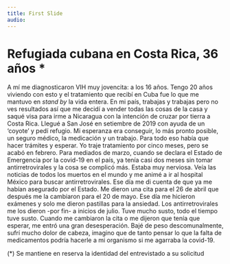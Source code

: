 ```yaml
---
title: First Slide
audio: 
---
```


# Refugiada cubana en Costa Rica, 36 años *
A mí me diagnosticaron VIH muy jovencita: a los 16 años. Tengo 20 años viviendo con esto y el tratamiento que recibí en Cuba fue lo que me mantuvo en *stand by* la vida entera. En mi país, trabajas y trabajas pero no ves resultados así que me decidí a vender todas las cosas de la casa y saqué visa para irme a Nicaragua con la intención de cruzar por tierra a Costa Rica.
Llegué a San José en setiembre de 2019 con ayuda de un ‘coyote’ y pedí refugio. Mi esperanza era conseguir, lo más pronto posible, un seguro médico, la medicación y un trabajo. Para todo eso había que hacer trámites y esperar. Yo traje tratamiento por cinco meses, pero se acabó en febrero. Para mediados de marzo, cuando se declara el Estado de Emergencia por la covid-19 en el país, ya tenía casi dos meses sin tomar antirretrovirales y la cosa se complicó más. Estaba muy nerviosa. Veía las noticias de todos los muertos en el mundo y me animé a ir al hospital México para buscar antirretrovirales. Ese día me di cuenta de que ya me habían asegurado por el Estado.
Me dieron una cita para el 26 de abril que después me la cambiaron para el 20 de mayo. Ese día me hicieron exámenes y solo me dieron pastillas para la ansiedad. Los antirretrovirales me los dieron -por fin- a inicios de julio. Tuve mucho susto, todo el tiempo tuve susto. Cuando me cambiaron la cita o me dijeron que tenía que esperar, me entró una gran desesperación. Bajé de peso descomunalmente, sufrí mucho dolor de cabeza, imagino que de tanto pensar lo que la falta de medicamentos podría hacerle a mi organismo si me agarraba la covid-19.

(*) Se mantiene en reserva la identidad del entrevistado a su solicitud

